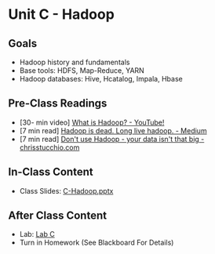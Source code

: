 # Unit C - Hadoop

## Goals

- Hadoop history and fundamentals  
- Base tools: HDFS, Map-Reduce, YARN  
- Hadoop databases: Hive, Hcatalog, Impala, Hbase  

## Pre-Class Readings
- [30- min video] [What is Hadoop? - YouTube!](https://www.youtube.com/watch?v=iANBytZ26MI)
- [7 min read] [Hadoop is dead. Long live hadoop. - Medium](https://medium.com/@acmurthy/hadoop-is-dead-long-live-hadoop-f22069b264ac)
- [7 min read] [Don't use Hadoop - your data isn't that big - chrisstucchio.com](https://www.chrisstucchio.com/blog/2013/hadoop_hatred.html)


## In-Class Content

- Class Slides: [C-Hadoop.pptx](C-Hadoop.pptx)

## After Class Content

- Lab: [Lab C](lab-C.md)
- Turn in Homework (See Blackboard For Details)
